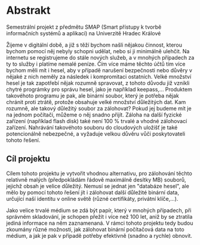 # Abstrakt

Semestrální projekt z předmětu SMAP (Smart přístupy k tvorbě informačních systémů a aplikací) na Univerzitě Hradec Králové

Žijeme v digitální době, a již s těží bychom našli nějakou činnost, kterou bychom pomocí něj nebyly schopni udělat, nebo si ji minimálně ulehčit. 
Na internetu se registrujeme do stále nových služeb, a v mnohých případech za ty to služby i platíme nemalé peníze. Čím více máme těchto účtů
tím více bychom měli mít i hesel, aby v případě narušení bezpečnosti nebo důvěry v nějaké z nich neměly za následek i kompromitaci ostatních. 
Velké množství hesel je tak zapotřebí nějak rozumně spravovat, z tohoto důvodu již vznikli chytré prográmky pro správu hesel, jako je například keepass,...
Produktem takovéhoto programu je pak, ale binární soubor, který je potřeba nějak chránit proti ztrátě, protože obsahuje velké množství důležitých dat.
Kam rozumně, ale takový důležitý soubor za zálohovat? Pokud jej budeme mít je na jednom počítači, můžeme o něj snadno přijít. Záloha na další fyzické zařízení 
(například flash disk) také není 100 % trvalé a vhodné zálohovací zařízení. Nahrávání takovéhoto souboru do cloudových uložišť je také potencionálně nebezpečné, 
a vyžaduje velkou důvěru vůči poskytovateli tohoto řešení.

## Cíl projektu

Cílem tohoto projektu je vytvořit vhodnou alternativu, pro zálohování těchto relativně malých (předpokládám řádově maximálně desítky MB) souborů, jejichž obsah 
je velice důležitý. Nemusí se jednat jen "databáze hesel", ale mělo by pomocí tohoto řešení jít i zálohovat další důležité binární data, určující naší identitu v 
online světě (různé certifikáty, privátní klíče,...).

Jako velice trvalé médium se zdá být papír, který v mnohých případech, při správném skladování, je schopen přežít i více než 100 let, aniž by se ztratila jediná 
informace na něm zaznamenaná. V rámci tohoto projektu tedy budou zkoumány různé možnosti, jak zálohovat binární počítačová data na toto médium, a jak je pak v 
případě potřeby efektivně (snadno a rychle) obnovit.
